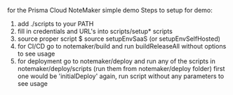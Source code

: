 for the Prisma Cloud NoteMaker simple demo
Steps to setup for demo:
1. add ./scripts to your PATH
2. fill in credentials and URL's into scripts/setup* scripts
3. source proper script   $ source setupEnvSaaS (or setupEnvSelfHosted) 
4. for CI/CD go to notemaker/build and run buildReleaseAll without options to see usage
5. for deployment go to notemaker/deploy and run any of the scripts in notemaker/deploy/scripts
   (run them from notemaker/deploy folder)
   first one would be 'initialDeploy'
   again, run script without any parameters to see usage
 
